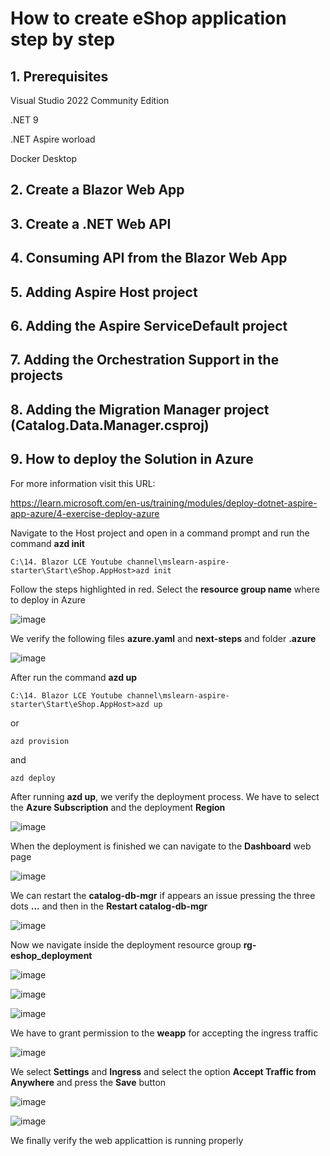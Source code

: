 # How to create eShop application step by step

## 1. Prerequisites

Visual Studio 2022 Community Edition

.NET 9

.NET Aspire worload

Docker Desktop



## 2. Create a Blazor Web App 

## 3. Create a .NET Web API


## 4. Consuming API from the Blazor Web App

## 5. Adding Aspire Host project

## 6. Adding the Aspire ServiceDefault project

## 7. Adding the Orchestration Support in the projects

## 8. Adding the Migration Manager project (Catalog.Data.Manager.csproj)




## 9. How to deploy the Solution in Azure

For more information visit this URL: 

https://learn.microsoft.com/en-us/training/modules/deploy-dotnet-aspire-app-azure/4-exercise-deploy-azure

Navigate to the Host project and open in a command prompt and run the command **azd init**

```
C:\14. Blazor LCE Youtube channel\mslearn-aspire-starter\Start\eShop.AppHost>azd init
```

Follow the steps highlighted in red. Select the **resource group name** where to deploy in Azure 

![image](https://github.com/user-attachments/assets/e8c07efc-6f20-4cb1-b125-17f68640f4c4)

We verify the following files **azure.yaml** and **next-steps** and folder **.azure**

![image](https://github.com/user-attachments/assets/8c9a92e4-b382-4849-843b-86a044ea5b1c)

After run the command **azd up**

```
C:\14. Blazor LCE Youtube channel\mslearn-aspire-starter\Start\eShop.AppHost>azd up
```

or 

```
azd provision
```

and 

```
azd deploy
```

After running **azd up**, we verify the deployment process. We have to select the **Azure Subscription** and the deployment **Region**

![image](https://github.com/user-attachments/assets/450f3e97-b134-4e76-b421-cdb4ea3c1602)

When the deployment is finished we can navigate to the **Dashboard** web page

![image](https://github.com/user-attachments/assets/915d243e-4ab9-4075-a133-c42e7df56037)

We can restart the **catalog-db-mgr** if appears an issue pressing the three dots **...** and then in the **Restart catalog-db-mgr**

![image](https://github.com/user-attachments/assets/baa21026-4279-4a93-851d-bf26df3fcb6c)

Now we navigate inside the deployment resource group **rg-eshop_deployment**

![image](https://github.com/user-attachments/assets/b06c3b6a-dc4a-4136-adcf-404e82497465)

![image](https://github.com/user-attachments/assets/eb1015c5-3d77-4776-92aa-54a161b123e5)

![image](https://github.com/user-attachments/assets/743d674f-1e73-43f6-9ad8-b8a86bda1c18)

We have to grant permission to the **weapp** for accepting the ingress traffic

![image](https://github.com/user-attachments/assets/61fefff2-7cc6-4e36-906f-f398f324bec2)

We select **Settings** and **Ingress** and select the option **Accept Traffic from Anywhere** and press the **Save** button

![image](https://github.com/user-attachments/assets/b60f05a8-7412-4937-b20d-d02e69af77c6)

![image](https://github.com/user-attachments/assets/1a549256-d98c-4ad3-9181-dec18f767d02)

We finally verify the web applicattion is running properly






